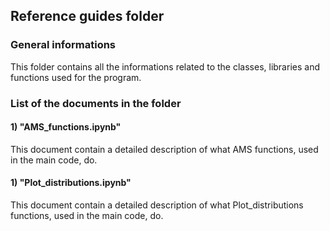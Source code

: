 ## Reference guides folder
### General informations
This folder contains all the informations related to the classes, libraries and functions used for the program.

### List of the documents in the folder
#### 1) "AMS_functions.ipynb"
This document contain a detailed description of what AMS functions, used in the main code, do.

#### 1) "Plot_distributions.ipynb"
This document contain a detailed description of what Plot_distributions functions, used in the main code, do.
